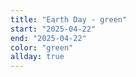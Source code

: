 ```yaml
---
title: "Earth Day - green"
start: "2025-04-22"
end: "2025-04-22"
color: "green"
allday: true
---
```



